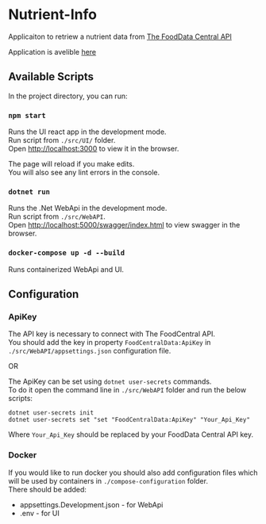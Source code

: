 # Nutrient-Info

Applicaiton to retriew a nutrient data from [The FoodData Central API](https://fdc.nal.usda.gov/api-guide.html)

Application is avelible [here](https://nutrient-info.azurewebsites.net/)

## Available Scripts

In the project directory, you can run:

### `npm start`

Runs the UI react app in the development mode.\
Run script from `./src/UI/` folder.\
Open [http://localhost:3000](http://localhost:3000) to view it in the browser.

The page will reload if you make edits.\
You will also see any lint errors in the console.

### `dotnet run`

Runs the .Net WebApi in the development mode.\
Run script from `./src/WebAPI`.\
Open [http://localhost:5000/swagger/index.html](http://localhost:5000/swagger/index.html) to view swagger in the browser.

### `docker-compose up -d --build`

Runs containerized WebApi and UI.

## Configuration

### ApiKey

The API key is necessary to connect with The FoodCentral API.\
You should add the key in property `FoodCentralData:ApiKey` in `./src/WebAPI/appsettings.json` configuration file.

OR

The ApiKey can be set using `dotnet user-secrets` commands.\
To do it open the command line in `./src/WebAPI` folder and run the below scripts:

```
dotnet user-secrets init
dotnet user-secrets set "set "FoodCentralData:ApiKey" "Your_Api_Key"
```

Where `Your_Api_Key` should be replaced by your FoodData Central API key.

### Docker

If you would like to run docker you should also add configuration files which will be used by containers in `./compose-configuration` folder.\
There should be added:
 - appsettings.Development.json - for WebApi
 - .env - for UI
